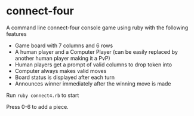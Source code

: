 # connect-four
A command line connect-four console game using ruby with the following features

- Game board with 7 columns and 6 rows
- A human player and a Computer Player (can be easily replaced by another human player making it a PvP)
- Human players get a prompt of valid columns to drop token into
- Computer always makes valid moves
- Board status is displayed after each turn
- Announces winner immediately after the winning move is made

Run `ruby connect4.rb` to start

Press 0-6 to add a piece. 

